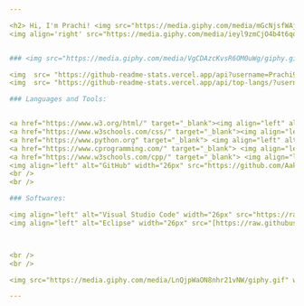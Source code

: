 ```yaml
---

<h2> Hi, I'm Prachi! <img src="https://media.giphy.com/media/mGcNjsfWAjY5AEZNw6/giphy.gif" width="50"></h2>
<img align='right' src="https://media.giphy.com/media/ieyl9zmCjO4b4t6qoY/giphy.gif" width="230">


### <img src="https://media.giphy.com/media/VgCDAzcKvsR6OM0uWg/giphy.gif" width="50"> A little more about me...  

<img  src= "https://github-readme-stats.vercel.app/api?username=Prachi9127-code&show_icons=true&theme=radical"/>
<img  src= "https://github-readme-stats.vercel.app/api/top-langs/?username=Prachi9127-code&layout=compact&theme=radical"/>

### Languages and Tools:


<a href="https://www.w3.org/html/" target="_blank"><img align="left" alt="HTML5" width="26px" src="https://raw.githubusercontent.com/github/explore/80688e429a7d4ef2fca1e82350fe8e3517d3494d/topics/html/html.png" /></a>
<a href="https://www.w3schools.com/css/" target="_blank"><img align="left" alt="CSS3" width="26px" src="https://raw.githubusercontent.com/github/explore/80688e429a7d4ef2fca1e82350fe8e3517d3494d/topics/css/css.png" /></a>
<a href="https://www.python.org" target="_blank"> <img align="left" alt="Python" width="26px" src="https://github.com/Aakarsh-B/trying-repos/blob/master/python-5.svg?raw=true"/> </a>
<a href="https://www.cprogramming.com/" target="_blank"> <img align="left" alt="C" width="26px" src="https://github.com/Aakarsh-B/trying-repos/blob/master/c-programming.png"/> </a>
<a href="https://www.w3schools.com/cpp/" target="_blank"> <img align="left" alt="C++" width="26px" src="https://github.com/Aakarsh-B/trying-repos/blob/master/c++.png"/> </a>
<img align="left" alt="GitHub" width="26px" src="https://github.com/Aakarsh-B/trying-repos/blob/master/github.svg" />
<br />
<br />

### Softwares:

<img align="left" alt="Visual Studio Code" width="26px" src="https://raw.githubusercontent.com/github/explore/80688e429a7d4ef2fca1e82350fe8e3517d3494d/topics/visual-studio-code/visual-studio-code.png" />
<img align="left" alt="Eclipse" width="26px" src="[https://raw.githubusercontent.com/github/explore/80688e429a7d4ef2fca1e82350fe8e3517d3494d/topics/visual-studio-code/visual-studio-code.png](https://www.google.com/search?q=eclipse+ide+image&sxsrf=ALiCzsZBjazmmHxzH0_8YJ_OVNJcSTBybg:1655801519025&tbm=isch&source=iu&ictx=1&vet=1&fir=zhe-G14hmc624M%252C99dxbGdYPjPe0M%252C_%253BXroxEdJV4gNe_M%252C8vprCqNKe2dA3M%252C_%253BvT5cKB4LcZyPgM%252CgtzzsSGQTb0cQM%252C_%253BVupRK5p-LaexGM%252CscVRxUdpecHfqM%252C_%253BXTWbRy-252MPpM%252CmeaA51zuhRDB_M%252C_%253BH5ZbcorTbDmjDM%252CtCWao8y9JJrHoM%252C_%253BIrr2mU8dPfynwM%252CWsYOCT7d4wOIEM%252C_%253B9kiHYsey88BEWM%252C5FWqhd2SzIRexM%252C_%253Bfh291itWp9BOTM%252CxWPzeyR4DyYcRM%252C_%253Bghg5d460ZVNRiM%252CA65ER1xFIVY7-M%252C_%253B4jEokS0GDuboQM%252C4nVvztee8_Ko1M%252C_%253BeJHeV4w8_ZPWaM%252CCNDF9yTcFIz8dM%252C_%253BgyE9XK7__MntSM%252CtCWao8y9JJrHoM%252C_&usg=AI4_-kQ5M-7yIZIb2Z--3EuaD7B9XNyi1Q&sa=X&ved=2ahUKEwjwqfCqlb74AhXO9zgGHSnXBdMQ9QF6BAgQEAE#imgrc=eJHeV4w8_ZPWaM)" />



<br />
<br />

<img src="https://media.giphy.com/media/LnQjpWaON8nhr21vNW/giphy.gif" width="60"> <em><b>I love connecting with different people</b> so if you want to say <b>hi, I'll be happy to meet you more!</b> :)</em>

---
```

